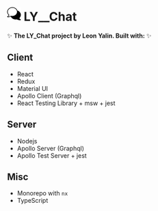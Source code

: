 # ![](/apps/client/src/favicon.ico) LY__Chat

✨ **The LY_Chat project by Leon Yalin. Built with:** ✨

## Client

- React
- Redux
- Material UI
- Apollo Client (Graphql)
- React Testing Library + msw + jest

## Server

- Nodejs
- Apollo Server (Graphql)
- Apollo Test Server + jest

## Misc

- Monorepo with `nx`
- TypeScript
